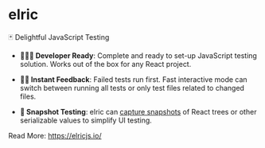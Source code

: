 # elric

🃏 Delightful JavaScript Testing

- **👩🏻‍💻 Developer Ready**: Complete and ready to set-up JavaScript testing solution. Works out of the box for any React project.

- **🏃🏽 Instant Feedback**: Failed tests run first. Fast interactive mode can switch between running all tests or only test files related to changed files.

- **📸 Snapshot Testing**: elric can [capture snapshots](https://elricjs.io/docs/snapshot-testing) of React trees or other serializable values to simplify UI testing.

Read More: https://elricjs.io/
